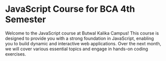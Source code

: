 # JavaScript Course for BCA 4th Semester

Welcome to the JavaScript course at Butwal Kalika Campus! This course is designed to provide you with a strong foundation in JavaScript, enabling you to build dynamic and interactive web applications. Over the next month, we will cover various essential topics and engage in hands-on coding exercises.

